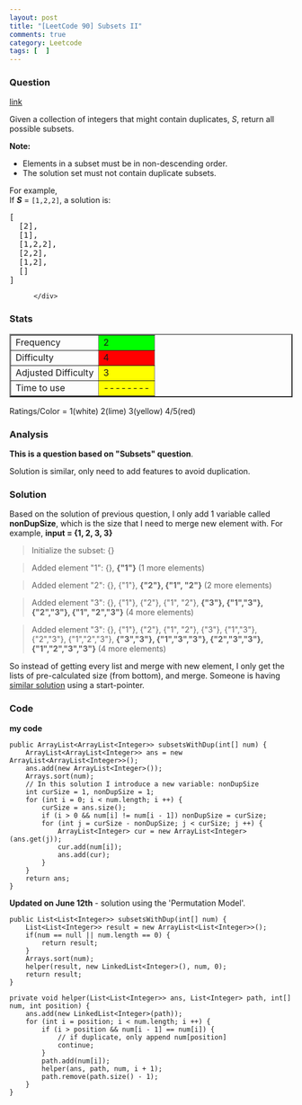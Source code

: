 ```yaml
---
layout: post
title: "[LeetCode 90] Subsets II"
comments: true
category: Leetcode
tags: [  ]
---
```



### Question 
[link](https://oj.leetcode.com/problems/subsets-ii/)

<div class="question-content">
            <p></p><p>
Given a collection of integers that might contain duplicates, <i>S</i>, return all possible subsets.
</p>
<p><b>Note:</b><br>
</p><ul>
<li>Elements in a subset must be in non-descending order.</li>
<li>The solution set must not contain duplicate subsets.</li>
</ul>
<p></p>
<p>
For example,<br>
If <b><i>S</i></b> = <code>[1,2,2]</code>, a solution is:
</p>

<pre>[
  [2],
  [1],
  [1,2,2],
  [2,2],
  [1,2],
  []
]
</pre><p></p>
          </div>

### Stats
<table border="2">
	<tr>
		<td>Frequency</td>
		<td bgcolor="lime">2</td>
	</tr>
	<tr>
		<td>Difficulty</td>
		<td bgcolor="red">4</td>
	</tr>
	<tr>
		<td>Adjusted Difficulty</td>
		<td bgcolor="yellow">3</td>
	</tr>
	<tr>
		<td>Time to use</td>
		<td bgcolor="yellow">--------</td>
	</tr>
</table>

Ratings/Color = 1(white) 2(lime) 3(yellow) 4/5(red)

### Analysis

__This is a question based on "Subsets" question__. 

Solution is similar, only need to add features to avoid duplication. 

### Solution

Based on the solution of previous question, I only add 1 variable called __nonDupSize__, which is the size that I need to merge new element with. For example, __input = {1, 2, 3, 3}__

> Initialize the subset:  {}

> Added element "1": {}, __{"1"}__ (1 more elements)

> Added element "2": {}, {"1"}, __{"2"}, {"1", "2"}__ (2 more elements)

> Added element "3": {}, {"1"}, {"2"}, {"1", "2"}, __{"3"}, {"1","3"}, {"2","3"}, {"1", "2","3"}__ (4 more elements)

> Added element "3": {}, {"1"}, {"2"}, {"1", "2"}, {"3"}, {"1","3"}, {"2","3"}, {"1","2","3"}, __{"3","3"}, {"1","3","3"}, {"2","3","3"}, {"1","2","3","3"}__ (4 more elements)

So instead of getting every list and merge with new element, I only get the lists of pre-calculated size (from bottom), and merge. Someone is having [similar solution](http://blog.csdn.net/perfect8886/article/details/22922785) using a start-pointer.

### Code

__my code__

    public ArrayList<ArrayList<Integer>> subsetsWithDup(int[] num) {
        ArrayList<ArrayList<Integer>> ans = new ArrayList<ArrayList<Integer>>();
        ans.add(new ArrayList<Integer>());
        Arrays.sort(num);
        // In this solution I introduce a new variable: nonDupSize
        int curSize = 1, nonDupSize = 1;
        for (int i = 0; i < num.length; i ++) {
            curSize = ans.size();
            if (i > 0 && num[i] != num[i - 1]) nonDupSize = curSize;
            for (int j = curSize - nonDupSize; j < curSize; j ++) {
                ArrayList<Integer> cur = new ArrayList<Integer>(ans.get(j));
                cur.add(num[i]);
                ans.add(cur);
            }
        }
        return ans;
    }

__Updated on June 12th__ - solution using the 'Permutation Model'. 

    public List<List<Integer>> subsetsWithDup(int[] num) {
        List<List<Integer>> result = new ArrayList<List<Integer>>();
        if(num == null || num.length == 0) {
            return result;
        }
        Arrays.sort(num);
        helper(result, new LinkedList<Integer>(), num, 0);
        return result;
    }
    
    private void helper(List<List<Integer>> ans, List<Integer> path, int[] num, int position) {
        ans.add(new LinkedList<Integer>(path));
        for (int i = position; i < num.length; i ++) {
            if (i > position && num[i - 1] == num[i]) {
                // if duplicate, only append num[position]
                continue;
            }
            path.add(num[i]);
            helper(ans, path, num, i + 1);
            path.remove(path.size() - 1);
        }
    }
